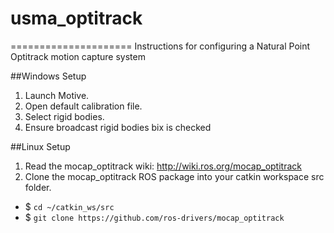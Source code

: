 # usma_optitrack
=====================
Instructions for configuring a Natural Point Optitrack motion capture system

##Windows Setup
1. Launch Motive.
2. Open default calibration file.
3. Select rigid bodies.
4. Ensure broadcast rigid bodies bix is checked

##Linux Setup 
1. Read the mocap_optitrack wiki: http://wiki.ros.org/mocap_optitrack
2. Clone the mocap_optitrack ROS package into your catkin workspace src folder.
  * $ `cd ~/catkin_ws/src`
  * $ `git clone https://github.com/ros-drivers/mocap_optitrack`
